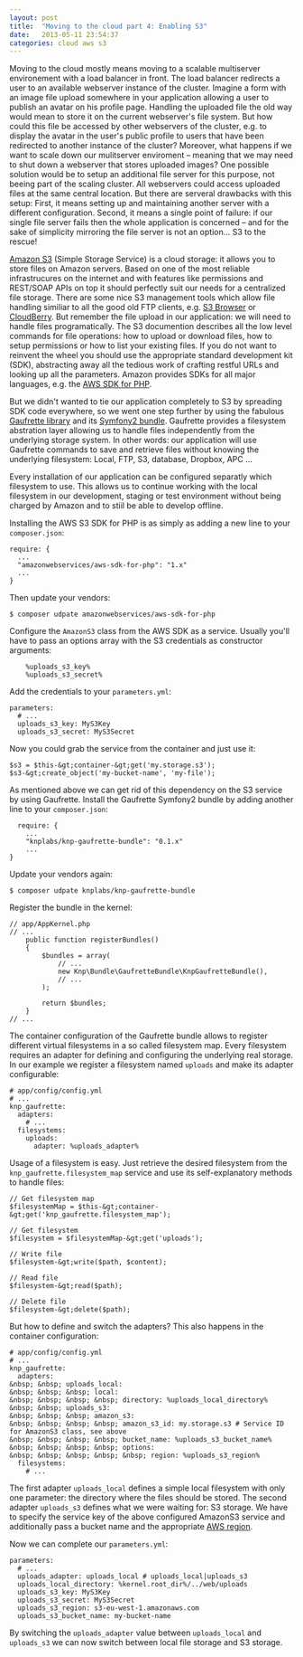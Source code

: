 ```yaml
---
layout: post
title:  "Moving to the cloud part 4: Enabling S3"
date:   2013-05-11 23:54:37
categories: cloud aws s3
---
```


Moving to the cloud mostly means moving to a scalable multiserver environement with a load balancer in front. The load balancer redirects a user to an available webserver instance of the cluster. Imagine a form with an image file upload somewhere in your application allowing a user to publish an avatar on his profile page. Handling the uploaded file the old way would mean to store it on the current webserver's file system. But how could this file be accessed by other webservers of the cluster, e.g. to display the avatar in the user's public profile to users that have been redirected to another instance of the cluster? Moreover, what happens if we want to scale down our mulitserver enviroment – meaning that we may need to shut down a webserver that stores uploaded images? One possible solution would be to setup an additional file server for this purpose, not beeing part of the scaling cluster. All webservers could access uploaded files at the same central location. But there are serveral drawbacks with this setup: First, it means setting up and maintaining another server with a different configuration. Second, it means a single point of failure: if our single file server fails then the whole application is concerned – and for the sake of simplicity mirroring the file server is not an option… S3 to the rescue!

[Amazon S3][1]&nbsp;(Simple Storage Service) is a cloud storage: it allows you to store files on Amazon servers. Based on one of the most reliable infrastrucures on the internet and with features like&nbsp;permissions and REST/SOAP APIs on top it should perfectly suit our needs for a centralized file storage. There are some nice S3 management tools which allow file handling similiar to all the good old FTP clients, e.g. [S3 Browser][2]&nbsp;or [CloudBerry][3]. But remember the file upload in our application: we will need to handle files programatically. The S3 documention describes all the low level commands for file operations: how to upload or download files, how to setup permissions or how to list your existing files. If you do not want to reinvent the wheel you should use the appropriate standard development kit (SDK), abstracting away all the tedious work of crafting restful URLs and looking up all the parameters. Amazon provides SDKs for all major languages, e.g. the [AWS SDK for PHP][4].

But we didn't wanted to tie our application completely to S3 by spreading SDK code everywhere, so we went one step further by using the fabulous [Gaufrette library][5] and its&nbsp;[Symfony2 bundle][6]. Gaufrette provides a filesystem abstration layer allowing us to handle files independently from the underlying storage system. In other words: our application will use Gaufrette commands to save and retrieve files without knowing the underlying filesystem: Local, FTP, S3, database, Dropbox, APC …

Every installation of our application can be configured separatly which filesystem to use. This allows us to continue working with the local filesystem in our development, staging or test environment without being charged by Amazon and to stiil be able to develop offline.

Installing the AWS S3 SDK for PHP is as simply as adding a new line to your `composer.json`:


    require: {
      ...
      "amazonwebservices/aws-sdk-for-php": "1.x"
      ...
    }

Then update your vendors:


    $ composer udpate amazonwebservices/aws-sdk-for-php

Configure the `AmazonS3` class from the AWS SDK as a service. Usually you'll have to pass an options array with the S3 credentials as constructor arguments:





        %uploads_s3_key%
        %uploads_s3_secret%




Add the credentials to your `parameters.yml`:


    parameters:
      # ...
      uploads_s3_key: MyS3Key
      uploads_s3_secret: MyS3Secret

Now you could grab the service from the container and just use it:



    $s3 = $this-&gt;container-&gt;get('my.storage.s3');
    $s3-&gt;create_object('my-bucket-name', 'my-file');


As mentioned above we can get rid of this dependency on the S3 service by using Gaufrette. Install the Gaufrette Symfony2 bundle by adding another line to your `composer.json`:


      require: {
        ...
        "knplabs/knp-gaufrette-bundle": "0.1.x"
        ...
    }

Update your vendors again:


    $ composer udpate knplabs/knp-gaufrette-bundle

Register the bundle in the kernel:



    // app/AppKernel.php
    // ...
        public function registerBundles()
        {
            $bundles = array(
                // ...
                new Knp\Bundle\GaufretteBundle\KnpGaufretteBundle(),
                // ...
            );

            return $bundles;
        }
    // ...


The container configuration of the Gaufrette bundle allows to register different virtual filesystems in a so called filesystem map. Every filesystem requires an adapter for defining and configuring the underlying real storage. In our example we register a filesystem named `uploads` and make its adapter configurable:


    # app/config/config.yml
    # ...
    knp_gaufrette:
      adapters:
        # ...
      filesystems:
        uploads:
          adapter: %uploads_adapter%

Usage of a filesystem is easy. Just retrieve the desired filesystem from the `knp_gaufrette.filesystem_map` service and use its self-explanatory methods to handle files:



    // Get filesystem map
    $filesystemMap = $this-&gt;container-&gt;get('knp_gaufrette.filesystem_map');

    // Get filesystem
    $filesystem = $filesystemMap-&gt;get('uploads');

    // Write file
    $filesystem-&gt;write($path, $content);

    // Read file
    $filesystem-&gt;read($path);

    // Delete file
    $filesystem-&gt;delete($path);


But how to define and switch the adapters? This also happens in the container configuration:


    # app/config/config.yml
    # ...
    knp_gaufrette:
      adapters:
    &nbsp; &nbsp; uploads_local:
    &nbsp; &nbsp; &nbsp; local:
    &nbsp; &nbsp; &nbsp; &nbsp; directory: %uploads_local_directory%
    &nbsp; &nbsp; uploads_s3:
    &nbsp; &nbsp; &nbsp; amazon_s3:
    &nbsp; &nbsp; &nbsp; &nbsp; amazon_s3_id: my.storage.s3 # Service ID for AmazonS3 class, see above
    &nbsp; &nbsp; &nbsp; &nbsp; bucket_name: %uploads_s3_bucket_name%
    &nbsp; &nbsp; &nbsp; &nbsp; options:
    &nbsp; &nbsp; &nbsp; &nbsp; &nbsp; region: %uploads_s3_region%
      filesystems:
        # ...

The first adapter `uploads_local` defines a simple local filesystem with only one parameter: the directory where the files should be stored. The second adapter `uploads_s3` defines what we were waiting for: S3 storage. We have to specify the service key of the above configured AmazonS3 service and additionally pass a bucket name and the appropriate [AWS region][7].

Now we can complete our `parameters.yml`:


    parameters:
      # ...
      uploads_adapter: uploads_local # uploads_local|uploads_s3
      uploads_local_directory: %kernel.root_dir%/../web/uploads
      uploads_s3_key: MyS3Key
      uploads_s3_secret: MyS3Secret
      uploads_s3_region: s3-eu-west-1.amazonaws.com
      uploads_s3_bucket_name: my-bucket-name

By switching the `uploads_adapter` value between `uploads_local` and `uploads_s3` we can now switch between local file storage and S3 storage.

[1]: http://aws.amazon.com/s3
[2]: http://s3browser.com/
[3]: http://www.cloudberrylab.com/
[4]: http://aws.amazon.com/sdkforphp/
[5]: https://github.com/KnpLabs/Gaufrette
[6]: https://github.com/KnpLabs/KnpGaufretteBundle
[7]: http://docs.aws.amazon.com/general/latest/gr/rande.html#s3_region

